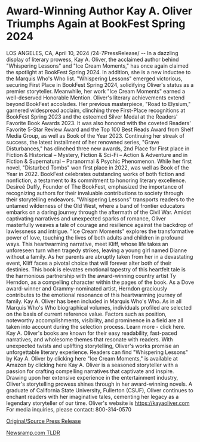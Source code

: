 # Award-Winning Author Kay A. Oliver Triumphs Again at BookFest Spring 2024

LOS ANGELES, CA, April 10, 2024 /24-7PressRelease/ -- In a dazzling display of literary prowess, Kay A. Oliver, the acclaimed author behind "Whispering Lessons" and "Ice Cream Moments," has once again claimed the spotlight at BookFest Spring 2024. In addition, she is a new inductee to the Marquis Who's Who list.  "Whispering Lessons" emerged victorious, securing First Place in BookFest Spring 2024, solidifying Oliver's status as a premier storyteller. Meanwhile, her work "Ice Cream Moments" earned a well-deserved Honorable Mention.   Oliver's literary achievements extend beyond BookFest accolades. Her previous masterpiece, "Road to Elysium," garnered widespread acclaim, clinching three First-Place recognitions at BookFest Spring 2023 and the esteemed Silver Medal at the Readers' Favorite Book Awards 2023. It was also honored with the coveted Readers' Favorite 5-Star Review Award and the Top 100 Best Reads Award from Shelf Media Group, as well as Book of the Year 2023.   Continuing her streak of success, the latest installment of her renowned series, "Grave Disturbances," has clinched three new awards, 2nd Place for First place in Fiction & Historical – Mystery, Fiction & Sci-Fi – Action & Adventure and in Fiction & Supernatural – Paranormal & Psychic Phenomenon. While her first novel, "Disturbed Tombs" won first place in 2022, was well as Book of the Year in 2022.   BookFest celebrates outstanding works of both fiction and nonfiction, a testament to its commitment to honoring literary excellence. Desireé Duffy, Founder of The BookFest, emphasized the importance of recognizing authors for their invaluable contributions to society through their storytelling endeavors.  "Whispering Lessons" transports readers to the untamed wilderness of the Old West, where a band of frontier educators embarks on a daring journey through the aftermath of the Civil War. Amidst captivating narratives and unexpected sparks of romance, Oliver masterfully weaves a tale of courage and resilience against the backdrop of lawlessness and intrigue.  "Ice Cream Moments" explores the transformative power of love, touching the lives of both adults and children in profound ways. This heartwarming narrative, meet Kliff, whose life takes an unforeseen turn when tragedy strikes, leaving a young girl named Dianne without a family. As her parents are abruptly taken from her in a devastating event, Kliff faces a pivotal choice that will forever alter both of their destinies.   This book is elevates emotional tapestry of this heartfelt tale is the harmonious partnership with the award-winning country artist Ty Herndon, as a compelling character within the pages of the book. As a Dove award-winner and Grammy-nominated artist, Herndon graciously contributes to the emotional resonance of this heartwarming journey of family.  Kay A. Oliver has been included in Marquis Who's Who. As in all Marquis Who's Who biographical volumes, individuals profiled are selected on the basis of current reference value. Factors such as position, noteworthy accomplishments, visibility, and prominence in a field are all taken into account during the selection process. Learn more - click here.  Kay A. Oliver's books are known for their easy readability, fast-paced narratives, and wholesome themes that resonate with readers. With unexpected twists and uplifting storytelling, Oliver's works promise an unforgettable literary experience.  Readers can find "Whispering Lessons" by Kay A. Oliver by clicking here  "Ice Cream Moments," is available at Amazon by clicking here  Kay A. Oliver is a seasoned storyteller with a passion for crafting compelling narratives that captivate and inspire. Drawing upon her extensive experience in the entertainment industry, Oliver's storytelling prowess shines through in her award-winning novels. A graduate of California State University, Fullerton (CSUF), Oliver continues to enchant readers with her imaginative tales, cementing her legacy as a legendary storyteller of our time.  Oliver's website is https://kayaoliver.com   For media inquiries, please contact: 800-314-0570 

[Original/Source Press Release](https://www.24-7pressrelease.com/press-release/509931/award-winning-author-kay-a-oliver-triumphs-again-at-bookfest-spring-2024) 

[Newsramp.com TLDR](https://newsramp.com/None) 
